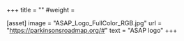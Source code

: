 +++
title = ""
#weight =

[asset]
    image = "ASAP_Logo_FullColor_RGB.jpg"
    url = "https://parkinsonsroadmap.org/#"
    text = "ASAP logo"
+++

